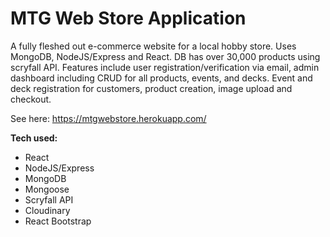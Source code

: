 # MTG Web Store Application

A fully fleshed out e-commerce website for a local hobby store. Uses MongoDB, NodeJS/Express and React. DB has over 30,000 products using scryfall API. Features include user registration/verification via email, admin dashboard including CRUD for all products, events, and decks. Event and deck registration for customers, product creation, image upload and checkout.

See here: https://mtgwebstore.herokuapp.com/

<b> Tech used: </b> 
<ul>
  <li>React</ol>
    <li>NodeJS/Express</li>
    <li>MongoDB</li>
    <li>Mongoose</li>
    <li>Scryfall API</li>
    <li>Cloudinary</li>
    <li>React Bootstrap</li>
</ul>





 

